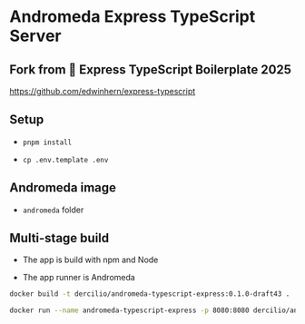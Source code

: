 # Andromeda Express TypeScript Server

## Fork from 🚀 Express TypeScript Boilerplate 2025

<https://github.com/edwinhern/express-typescript>

## Setup

- `pnpm install`

- `cp .env.template .env`

## Andromeda image

- `andromeda` folder

## Multi-stage build

- The app is build with npm and Node

- The app runner is Andromeda

```sh
docker build -t dercilio/andromeda-typescript-express:0.1.0-draft43 .

docker run --name andromeda-typescript-express -p 8080:8080 dercilio/andromeda-typescript-express:0.1.0-draft43
```
